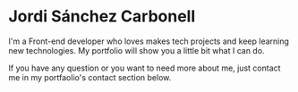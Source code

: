 # Jordi Sánchez Carbonell

I'm a Front-end developer who loves makes tech projects and keep learning new technologies.
My portfolio will show you a little bit what I can do.

If you have any question or you want to need more about me, just contact me in my portfaolio's contact section below.
